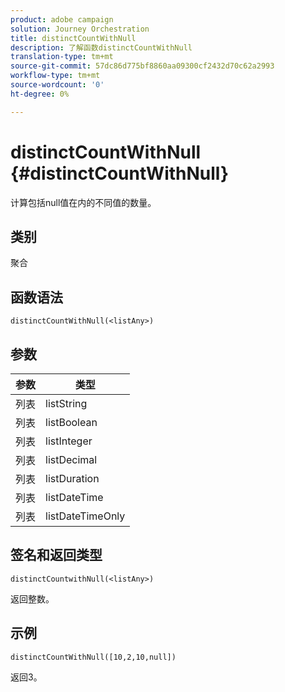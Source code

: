```yaml
---
product: adobe campaign
solution: Journey Orchestration
title: distinctCountWithNull
description: 了解函数distinctCountWithNull
translation-type: tm+mt
source-git-commit: 57dc86d775bf8860aa09300cf2432d70c62a2993
workflow-type: tm+mt
source-wordcount: '0'
ht-degree: 0%

---
```



# distinctCountWithNull {#distinctCountWithNull}

计算包括null值在内的不同值的数量。

## 类别

聚合

## 函数语法

`distinctCountWithNull(<listAny>)`

## 参数

| 参数 | 类型 |
|-----------|------------------|
| 列表 | listString |
| 列表 | listBoolean |
| 列表 | listInteger |
| 列表 | listDecimal |
| 列表 | listDuration |
| 列表 | listDateTime |
| 列表 | listDateTimeOnly |

## 签名和返回类型

`distinctCountwithNull(<listAny>)`

返回整数。

## 示例

`distinctCountWithNull([10,2,10,null])`

返回3。
